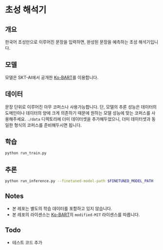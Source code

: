 # 초성 해석기
## 개요
한국어 초성만으로 이루어진 문장을 입력하면, 완성된 문장을 예측하는 초성 해석기입니다.

## 모델
모델은 SKT-AI에서 공개한 [Ko-BART](https://github.com/SKT-AI/KoBART)를 이용합니다.
## 데이터
문장 단위로 이루어진 아무 코퍼스나 사용가능합니다. 단, 모델의 추론 성능은 데이터의 도메인이나 데이터의 양에 크게 의존하기 때문에 원하는 모델 성능에 맞는 코퍼스를 사용해주세요.
`./data` 디렉토리에 더미 데이터셋을 추가해두었으니, 더미 데이터셋과 동일한 형식의 코퍼스를 준비해두시면 됩니다.
## 학습

```sh
python run_train.py
```

## 추론
```sh
python run_inference.py --finetuned-model-path $FINETUNED_MODEL_PATH
```

## Notes
- 본 레포는 별도의 학습 데이터를 포함하고 있지 않습니다.
- 본 레포의 라이센스는 [Ko-BART](https://github.com/SKT-AI/KoBART)의 `modified-MIT` 라이센스를 따릅니다.

## Todo
- 테스트 코드 추가
